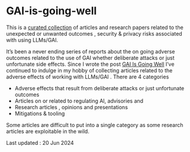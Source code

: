 # GAI-is-going-well
This is a  [curated collection](https://github.com/grapesfrog/GAI-is-going-well/blob/main/in-the-wild.md) of articles and  research  papers related to  the unexpected  or unwanted outcomes , security &amp; privacy  risks associated with using LLMs/GAI. 

It’s been a never ending series of reports about the on going adverse outcomes related to the use of GAI whether deliberate attacks or just unfortunate side effects. Since I wrote the post [GAI Is Going Well](https://grumpygrace.dev/posts/gai-is-going-well/) I’ve continued to indulge in my hobby of collecting articles related to the adverse effects of working with LLMs/GAI .
There are 4 categories
* Adverse effects that result from deliberate attacks or just unfortunate outcomes
* Articles on or related to  regulating AI, advisories and 
* Research articles , opinions  and presentations  
* Mitigations & tooling

Some articles are difficult to put into a single category as some research articles are exploitable in the wild.

Last updated : 20 Jun 2024
